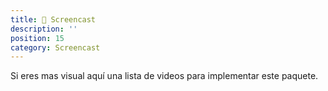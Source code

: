 ```yaml
---
title: 🍿 Screencast
description: ''
position: 15
category: Screencast
---
```


Si eres mas visual aquí una lista de videos para implementar este paquete.

<video-tutorial theme="VueJS" title="Create charts using Laravel and Apexcharts using VueJS with Jetstream." video="QvLh94jyqjk"></video-tutorial>

<video-tutorial theme="Blade" title="Create charts with Laravel & Apexcharts using blade." video="GrZJ_FRRxlE"></video-tutorial>
